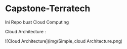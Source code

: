 # Capstone-Terratech
Ini Repo buat Cloud Computing

Cloud Architecture :

![Cloud Architecture](img/Simple_cloud Architecture.png)


